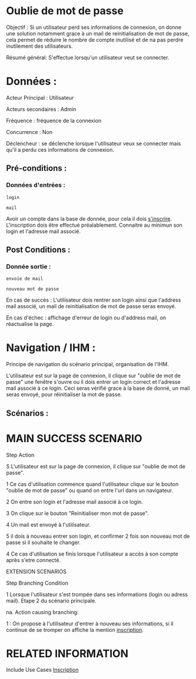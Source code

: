 # Oublie de mot de passe


Objectif :  Si un utilisateur perd ses informations de connexion, on donne une solution notamment grace à un mail de reinitialisation de mot de passe, cela permet de réduire le nombre de compte inutilisé et de na pas perdre inutilement des utilisateurs.

Résumé général: S'effectue lorsqu'un utilisateur veut se connecter.

# Données :

Acteur Principal : Utilisateur

Acteurs secondaires : Admin

Fréquence   : fréquence de la connexion

Concurrence : Non

Déclencheur : se déclenche lorsque l'utilisateur veux se connecter mais qu'il a perdu ces informations de connexion.

## Pré-conditions :

### Données d'entrées :
	login

	mail

Avoir un compte dans la base de donnée, pour cela il dois [s'inscrire](/inscription.md).
L'inscription dois être effectué préalablement.
Connaitre au minimun son login et l'adresse mail associé.

## Post Conditions :

### Donnée sortie :
	
	envoie de mail

	nouveau mot de passe

En cas de succès : L'utilisateur dois rentrer son login ainsi que l'address mail associé, un mail de reinitialisation de mot de passe seras envoyé.

En cas d'échec : affichage d'erreur de login ou d'address mail, on réactualise la page.

# Navigation / IHM  :

Principe de navigation du scénario principal, organisation de l'IHM.

L'utilisateur est sur la page de connexion, il clique sur "oublie de mot de passe" une fenêtre s'ouvre ou il dois entrer un login correct et l'adresse mail associé à ce login.
Ceci seras vérifié grace à la base de donné, un mail seras envoyé, pour réinitialiser la mot de passe.

## Scénarios :

# MAIN SUCCESS SCENARIO

Step    Action

S    L'utilisateur est sur la page de connexion, il clique sur "oublie de mot de passe".

1    Ce cas d'utilisation commence quand l'utilisateur clique sur le bouton "oublie de mot de passe" ou quand on entre l'url dans un navigateur.

2    On entre son login et l'adresse mail associé à ce login.

3    On clique sur le bouton "Reinitialiser mon mot de passe".

4	 Un mail est envoyé à l'utilisateur.

5	 il dois à nouveau entrer son login, et confirmer 2 fois son nouveau mot de passe si il souhaite le changer.

4    Ce cas d'utilisation se finis lorsque l'utilisateur a accès à son compte après s'etre connecté.

EXTENSION SCENARIOS

Step    Branching Condition

1	 Lorsque l'utilisateur s'est trompée dans ses informations (login ou adress mail). Etape 2 du scénario principale.

na.  Action causing branching:

1 : On propose à l'utilisateur d'entrer à nouveau ses informations, si il continue de se tromper on affiche la mention [inscription](/inscription.md).


# RELATED INFORMATION

Include Use Cases    [Inscription](/inscription.md)
 
